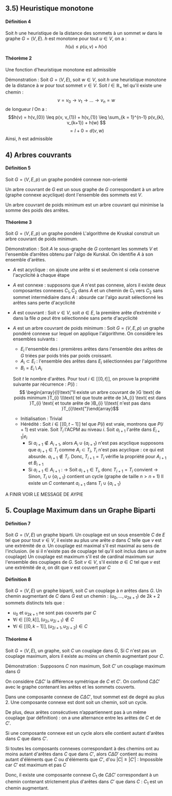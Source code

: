 ## 3.5) Heuristique monotone
#### Définition 4
Soit $h$ une heuristique de la distance des sommets à un sommet $w$ dans le graphe $G = (V, E)$. 
$h$ est monotone pour tout $u \in V$, on a : 
$$h(u)\leq p(u, v) + h(v)$$

#### Théorème $2$
Une fonction d'heuristique monotone est admissible

Démonstration : 
Soit $G = (V, E)$, soit $w \in V$, soit $h$ une heuristique monotone de la distance à $w$ pour tout sommet $v \in V$. 
Soit $l \in \mathbb{R}_{+}$ tel qu'il existe une chemin : 
$$v = v_{0} \to v_{1} \to \dots \to v_{n} = w$$
de longueur $l$
On a : 
$$h(v) = h(v_{0}) \leq p(v, v_{1}) + h(v_{1}) \leq \sum_{k = 1}^{n-1} p(v_{k}, v_{k+1}) + h(w) $$
$$= l +0 = d(v, w) $$
Ainsi, $h$ est admissible

## 4) Arbres couvrants
#### Définition 5
Soit $G = (V, E, p)$ un graphe pondéré connexe non-orienté

Un arbre couvrant de $G$ est un sous graphe de $G$ correspondant à un arbre (graphe connexe acyclique) dont l'ensemble des sommets est $V$. 

Un arbre couvrant de poids minimum est un arbre couvrant qui minimise la somme des poids des arrêtes. 

#### Théorème 3
Soit $G = (V, E, p)$ un graphe pondéré 
L'algorithme de Kruskal construit un arbre couvrant de poids minimum. 


Démonstration : 
Soit $A$ le sous-graphe de $G$ contenant les sommets $V$ et l'ensemble d’arrêtes obtenu par l'algo de Kurskal.
On identifie $A$ à son ensemble d'arêtes. 
- $A$ est acyclique : on ajoute une arête si et seulement si cela conserve l'acyclicité à chaque étape
- $A$ est connexe : supposons que $A$ n'est pas connexe, alors il existe deux composantes connexes $C_{1}, C_{2}$ dans $A$ et un chemin de $C_{1}$ vers $C_{2}$ sans sommet intermédiaire dans $A$ : absurde car l'algo aurait sélectionné les arêtes sans perte d'acyclicité 
- $A$ est couvrant : Soit $v \in V$, soit $a \in E$, la première arête d’extrémité $v$ dans la file $a$ peut être sélectionnée sans perte d'acyclicité
- $A$ est un arbre couvrant de poids minimum : 
  Soit $G = (V, E, p)$ un graphe pondéré connexe sur lequel on applique l'algorithme. On considère les ensembles suivants : 
  + $E_{i}$ l'ensemble des $i$ premières arêtes dans l'ensemble des arêtes de $G$ triées par poids triés par poids croissant. 
  + $A_{i}\subset E_{i}$ : l'ensemble des arêtes dans $E_{i}$ sélectionnées par l'algorithme
  + $B_{i} = E_{i} \setminus A_{i}$

  Soit $t$ le nombre d'arêtes. Pour tout $i \in [\![0, t]\!]$, on prouve la propriété suivante par récurrence :  $P(i)$ : $$ \begin{array}{l}\text{"Il existe un arbre couvrant de }G \text{ de poids minimum }T_{i} \\\text{ tel que toute arête de }A_{i} \text{ est dans }T_{i} \text{ et toute arête de }B_{i} \\\text{ n'est pas dans }T_{i}\text{"}\end{array}$$
  + Initialisation : Trivial
  + Hérédité : Soit $i \in [\![0, t-1]\!]$ tel que $P(i)$ est vraie, montrons que $P(i+1)$  est vraie. 
    Soit $T_{i}$ l'ACPM au niveau $i$. Soit $a_{i+1}$ l'arête dans $E_{i+1}| e_{i}$
    - Si $a_{i+1} \not\in A_{i+1}$, alors $A_{i} \cup \{ a_{i+1} \}$ n'est pas acyclique supposons que $a_{i+1} \in T_{i}$ comme $A_{i}\subset T_{i}$, $T_{i}$ n'est pas acyclique : ce qui est absurde. $a_{i+1} \not\in T_{i}$.
      Donc, $T_{i+1} = T_{i}$ vérifie la propriété pour $A_{i+1}$ et $B_{i+1}$
    - Si $a_{i+1} \in A_{i+1}$ : 
      -> Soit $a_{i+1} \in T_{i}$, donc $T_{i+1} = T_{i}$ convient
      -> Sinon, $T_{i} \cup \{ a_{i+1} \}$ contient un cycle (graphe de taille $n>n+1$) Il existe un $C$ contenant $a_{i+1}$ dans $T_{i} \cup \{ a_{i+1} \}$


A FINIR VOIR LE MESSAGE DE AYPIE

## 5. Couplage Maximum dans un Graphe Biparti
#### Définition 7
Soit $G = (V, E)$ un graphe biparti.
Un couplage est un sous ensemble $C$ de $E$ tel que pour tout $v \in V$, il existe au plus une arête $a$ dans $C$ telle que $v$ est une extrémité de $a$.
Un couplage est maximal s'il est maximal au sens de l'inclusion. (ie si il n'existe pas de couplage tel qu'il soit inclus dans un autre couplage)
Un couplage est maximum s'il est de cardinal maximum sur l'ensemble des couplages de $G$.
Soit $v \in V$, s'il existe $a \in C$ tel que $v$ est une extrémité de $a$, on dit que $v$ est couvert par $C$ 

#### Définition 8
Soit $G = (V, E)$ un graphe biparti, soit $C$ un couplage à $n$ arêtes dans $G$. 
Un chemin augmentant de $C$ dans $G$ est un chemin : $(u_{0}, \dots, u_{2k+1})$ de $2k+2$ sommets distincts tels que : 
- $u_{0}$ et $u_{2k+1}$ ne sont pas couverts par $C$
- $\forall i \in [\![0, k]\!], (u_{2i}, u_{2i+1}) \not\in C$
- $\forall i \in [\![0, k-1]\!], (u_{2i+1}, u_{2i+2}) \in C$


#### Théorème 4
Soit $G = (V, E)$, un graphe, soit $C$ un couplage dans $G$, 
Si $C$ n'est pas un couplage maximum,
alors il existe au moins un chemin augmentant pour $C$. 

Démonstration : 
Supposons $C$ non maximum, 
Soit $C'$ un couplage maximum dans $G$ 

On considère $C\Delta C'$ la différence symétrique de $C$ et $C'$. On confond $C\Delta C'$ avec le graphe contenant les arêtes et les sommets couverts. 

Dans une composante connexe de $C \Delta C'$, tout sommet est de degré au plus $2$. Une composante connexe est dont soit un chemin, soit un cycle. 

De plus, deux arêtes consécutives n’appartiennent pas à un même couplage (par définition) : on a une alternance entre les arêtes de $C$ et de $C'$.

Si une composante connexe est un cycle alors elle contient autant d'arêtes dans $C$ que dans $C'$.

Si toutes les composants connexes correspondant à des chemins ont au moins autant d'arêtes dans $C$ que dans $C'$, alors $C\Delta D'$ contient au moins autant d'éléments que $C$ ou d'éléments que $C'$, d'ou $\left| C\right| \geq \left| C'\right|$ : 
Impossible car $C'$ est maximum et pas $C$

Donc, il existe une composante connexe $C_{1}$ de $C\Delta C'$ correspondant à un chemin contenant strictement plus d'arêtes dans $C'$ que dans $C$ : $C_{1}$ est un chemin augmentant. 
